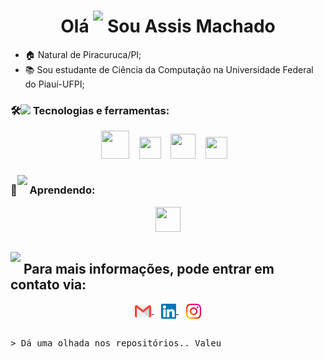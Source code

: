 

  <h1 align="center" dir="auto">Olá <img src="https://raw.githubusercontent.com/nixin72/nixin72/master/wave.gif" height="35px" style="max-width: 100%; display: inline-block;"> Sou Assis Machado</h1>

- 🏠 Natural de Piracuruca/PI;
- 📚 Sou estudante de Ciência da Computação na Universidade Federal do Piauí-UFPI;


### 🛠<img src="https://media2.giphy.com/media/QssGEmpkyEOhBCb7e1/giphy.gif?cid=ecf05e47a0n3gi1bfqntqmob8g9aid1oyj2wr3ds3mg700bl&amp;rid=giphy.gif" style="max-width: 100%; display: inline-block;" data-target="animated-image.originalImage"> Tecnologias e ferramentas:

<div align="center" dir="auto">
  <img src="https://cdn.jsdelivr.net/gh/devicons/devicon/icons/mysql/mysql-original-wordmark.svg" width="45px" height="45px"/> &nbsp;&nbsp;
  <img src="https://cdn.jsdelivr.net/gh/devicons/devicon/icons/python/python-original.svg" width="35px" height="35px"/> &nbsp;&nbsp;
  <img src="https://cdn.jsdelivr.net/gh/devicons/devicon/icons/java/java-original.svg" width="40px" height="40px"/> &nbsp;&nbsp;
  <img src="https://cdn.jsdelivr.net/gh/devicons/devicon/icons/django/django-plain.svg" width="35px" height="35px"/> &nbsp;&nbsp;

</div>

### 🧠<img src="https://camo.githubusercontent.com/beb64ff21c883e318e4f5db5231c2ba4175705bea1c9249e82a41ab375db4f75/68747470733a2f2f6d65646961322e67697068792e636f6d2f6d656469612f51737347456d706b79454f684243623765312f67697068792e6769663f6369643d656366303565343761306e336769316266716e74716d6f62386739616964316f796a327772336473336d67373030626c267269643d67697068792e676966" height="30px" data-canonical-src="https://media2.giphy.com/media/QssGEmpkyEOhBCb7e1/giphy.gif?cid=ecf05e47a0n3gi1bfqntqmob8g9aid1oyj2wr3ds3mg700bl&amp;rid=giphy.gif" style="max-width: 100%; display: inline-block;" data-target="animated-image.originalImage"> Aprendendo:

<div align="center" dir="auto">
  <img src="https://cdn.jsdelivr.net/gh/devicons/devicon/icons/docker/docker-original-wordmark.svg" width="40px" height="40px"/>
</div>

## <img src="https://raw.githubusercontent.com/ShahriarShafin/ShahriarShafin/main/Assets/handshake.gif" height="35px" style="max-width: 100%; display: inline-block;" data-target="animated-image.originalImage"> Para mais informações, pode entrar em contato via:

<div align="center" dir="auto">
  <a href="mailto:contato@assismac200@gmail.com" target="_blank">
    <img align="center" alt="TienHuynh-TN | Gmail" width="26px" src="https://github.com/SatYu26/SatYu26/raw/master/Assets/Gmail.svg" style="max-width: 100%;">
  </a> &nbsp;&nbsp;
  <a href="https://www.linkedin.com/in/assis-machado-8b2a94239/" rel="nofollow" target="_blank">
    <img align="center" alt="TienHuynh-TN | Linkedin" width="24px" src="https://github.com/SatYu26/SatYu26/raw/master/Assets/Linkedin.svg" style="max-width: 100%;">
  </a> &nbsp;&nbsp;
  <a href="https://www.instagram.com/assismachado_07/" rel="nofollow">
    <img align="center" alt="TienHuynh-TN | Instagram" width="24px" src="https://github.com/SatYu26/SatYu26/raw/master/Assets/Instagram.svg" style="max-width: 100%;">
  </a>
</div>

##
<pre><span class="pl-k">&gt;</span> Dá uma olhada nos repositórios.. Valeu</pre>


